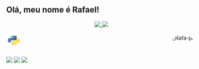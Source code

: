 ## Olá, meu nome é Rafael!
<div align="center">
  <a href="https://github.com/Tagliassi">
  <img height="180em" src="https://github-readme-stats.vercel.app/api?username=Tagliassi&show_icons=true&theme=algolia&include_all_commits=true&count_private=true"/>
  <img height="180em" src="https://github-readme-stats.vercel.app/api/top-langs/?username=Tagliassi&layout=compact&langs_count=7&theme=algolia"/>
</div>
<div style="display: inline_block"><br>
  <img align="center" alt="Rafa-Python" height="30" width="40" src="https://raw.githubusercontent.com/devicons/devicon/master/icons/python/python-original.svg">
  <img align="right" alt="Rafa-pic" height="150" style="border-radius:50px;" src="https://user-images.githubusercontent.com/93929600/141173334-6b89c08a-c700-4d73-855c-4588393aa525.png">
</div>
  
  ##
 
<div> 
  <a href="https://instagram.com/rafael_tagliaferro" target="_blank"><img src="https://img.shields.io/badge/-Instagram-%23E4405F?style=for-the-badge&logo=instagram&logoColor=white" target="_blank"></a>
  <a href = "mailto:Rafael.galafassi2005@gmail.com"><img src="https://img.shields.io/badge/-Gmail-%23333?style=for-the-badge&logo=gmail&logoColor=white" target="_blank"></a>
  <a href="https://www.linkedin.com/in/rafael-tagliaferro-0a639b217" target="_blank"><img src="https://img.shields.io/badge/-LinkedIn-%230077B5?style=for-the-badge&logo=linkedin&logoColor=white" target="_blank"></a> 

 
</div>

